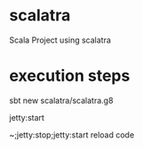 # scalatra

Scala Project using scalatra 

# execution steps

sbt new scalatra/scalatra.g8

jetty:start

~;jetty:stop;jetty:start reload code 


